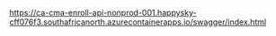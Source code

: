 https://ca-cma-enroll-api-nonprod-001.happysky-cff076f3.southafricanorth.azurecontainerapps.io/swagger/index.html


